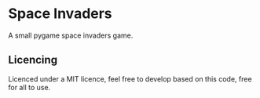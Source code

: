 # Space Invaders
A small pygame space invaders game.

## Licencing
Licenced under a MIT licence, feel free to develop based on this code, free for all to use.
